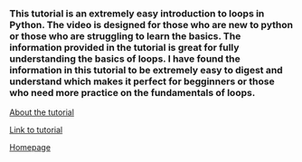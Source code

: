 ### This tutorial is an extremely easy introduction to loops in Python. The video is designed for those who are new to python or those who are struggling to learn the basics. The information provided in the tutorial is great for fully understanding the basics of loops. I have found the information in this tutorial to be extremely easy to digest and understand which makes it perfect for begginners or those who need more practice on the fundamentals of loops.
[About the tutorial]()

[Link to tutorial](https://youtu.be/94UHCEmprCY)

[Homepage](README.md)
